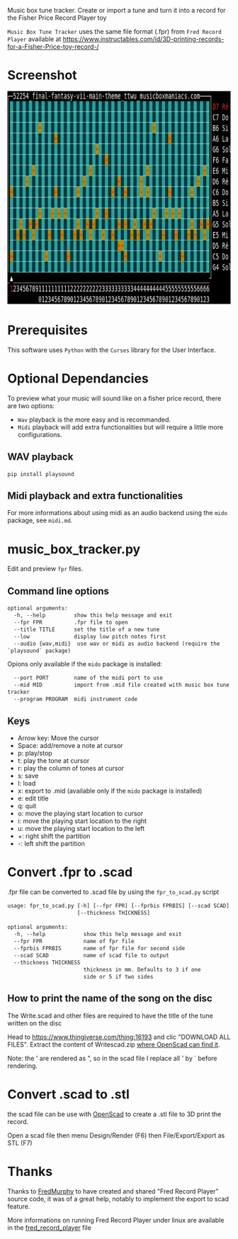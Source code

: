 Music box tune tracker. Create or import a tune and turn it into a record for the Fisher Price Record Player toy

 `Music Box Tune Tracker` uses the same file format (.fpr) from `Fred Record Player` available at https://www.instructables.com/id/3D-printing-records-for-a-Fisher-Price-toy-record-/

# Screenshot

<img src="https://github.com/odrevet/music-box-tune-tracker/blob/master/screenshot/screenshot.png" width="6400" height="480" />

# Prerequisites

This software uses `Python` with the `Curses` library for the User Interface. 

# Optional Dependancies 

To preview what your music will sound like on a fisher price record, there are two options: 

* `Wav` playback is the more easy and is recommanded.
* `Midi` playback will add extra functionalities but will require a little more configurations.  

## WAV playback

```
pip install playsound
```

## Midi playback and extra functionalities

For more informations about using midi as an audio backend using the `mido` package, see `midi.md`. 

# music_box_tracker.py

Edit and preview `fpr` files.

## Command line options

```
optional arguments:
  -h, --help         show this help message and exit
  --fpr FPR          .fpr file to open
  --title TITLE      set the title of a new tune
  --low              display low pitch notes first
  --audio {wav,midi}  use wav or midi as audio backend (require the `playsound` package)
```


Opions only available if the `mido` package is installed:

```
  --port PORT        name of the midi port to use
  --mid MID          import from .mid file created with music box tune tracker
  --program PROGRAM  midi instrument code
```

## Keys

* Arrow key: Move the cursor
* Space: add/remove a note at cursor
* p: play/stop
* t: play the tone at cursor
* r: play the column of tones at cursor
* s: save
* l: load
* x: export to .mid (available only if the `mido` package is installed)
* e: edit title
* q: quit
* o: move the playing start location to cursor
* i: move the playing start location to the right
* u: move the playing start location to the left
* +: right shift the partition
* -: left shift the partition

# Convert .fpr to .scad

.fpr file can be converted to .scad file by using the `fpr_to_scad.py` script


```
usage: fpr_to_scad.py [-h] [--fpr FPR] [--fprbis FPRBIS] [--scad SCAD]
                      [--thickness THICKNESS]

optional arguments:
  -h, --help            show this help message and exit
  --fpr FPR             name of fpr file
  --fprbis FPRBIS       name of fpr file for second side
  --scad SCAD           name of scad file to output
  --thickness THICKNESS
                        thickness in mm. Defaults to 3 if one
                        side or 5 if two sides
```

## How to print the name of the song on the disc

The Write.scad and other files are required to have the title of the tune written on the disc

Head to https://www.thingiverse.com/thing:16193 and clic "DOWNLOAD ALL FILES". Extract the content of Writescad.zip [where OpenScad can find it](https://en.wikibooks.org/wiki/OpenSCAD_User_Manual/Libraries).

Note: the ' are rendered as ", so in the scad file I replace all ' by ` before rendering.

# Convert .scad to .stl

the scad file can be use with [OpenScad](https://www.openscad.org) to create a .stl file to 3D print the record.

Open a scad file then menu Design/Render (F6) then File/Export/Export as STL (F7)

# Thanks

Thanks to [FredMurphy](https://github.com/FredMurphy) to have created and shared "Fred Record Player" source code, it was of a great help, notably to implement the export to scad feature.

More informations on running Fred Record Player under linux are available in the [fred_record_player](fred_record_player.md) file
